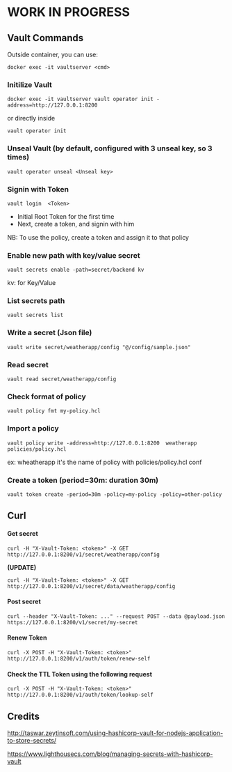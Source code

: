 # WORK IN PROGRESS

## Vault Commands

Outside container, you can use:

    docker exec -it vaultserver <cmd>
   
### Initilize Vault
    
    docker exec -it vaultserver vault operator init -address=http://127.0.0.1:8200

or directly inside

    vault operator init
    
### Unseal Vault (by default, configured with 3 unseal key, so 3 times)

    vault operator unseal <Unseal key>    

### Signin with Token

    vault login  <Token>
        
- Initial Root Token for the first time
- Next, create a token, and signin with him

NB: To use the policy, create a token and assign it to that policy
    
### Enable new path with key/value secret

    vault secrets enable -path=secret/backend kv    

kv: for Key/Value

### List secrets path

    vault secrets list   
    
### Write a secret (Json file)

    vault write secret/weatherapp/config "@/config/sample.json"

### Read secret

    vault read secret/weatherapp/config
    
### Check format of policy

    vault policy fmt my-policy.hcl    
    
### Import a policy 

    vault policy write -address=http://127.0.0.1:8200  weatherapp policies/policy.hcl    
    
ex: wheatherapp it's the name of policy with policies/policy.hcl conf

    
### Create a token (period=30m: duration 30m)

    vault token create -period=30m -policy=my-policy -policy=other-policy

## Curl

#### Get secret

    curl -H "X-Vault-Token: <token>" -X GET  http://127.0.0.1:8200/v1/secret/weatherapp/config

__(UPDATE)__

    curl -H "X-Vault-Token: <token>" -X GET  http://127.0.0.1:8200/v1/secret/data/weatherapp/config

#### Post secret

    curl --header "X-Vault-Token: ..." --request POST --data @payload.json https://127.0.0.1:8200/v1/secret/my-secret

#### Renew Token

    curl -X POST -H "X-Vault-Token: <token>" http://127.0.0.1:8200/v1/auth/token/renew-self

#### Check the TTL Token using the following request

    curl -X POST -H "X-Vault-Token: <token>" http://127.0.0.1:8200/v1/auth/token/lookup-self


## Credits

http://taswar.zeytinsoft.com/using-hashicorp-vault-for-nodejs-application-to-store-secrets/    

https://www.lighthousecs.com/blog/managing-secrets-with-hashicorp-vault
